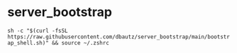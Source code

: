 # server_bootstrap

`sh -c "$(curl -fsSL https://raw.githubusercontent.com/dbautz/server_bootstrap/main/bootstrap_shell.sh)" && source ~/.zshrc`
